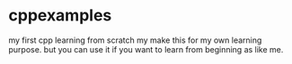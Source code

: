 # cppexamples
my first cpp learning from scratch
my make this for my own learning purpose.
but you can use it if you want to learn from beginning as like me. 
